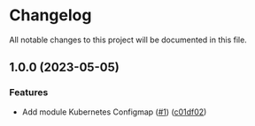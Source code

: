 # Changelog

All notable changes to this project will be documented in this file.

## 1.0.0 (2023-05-05)


### Features

* Add module Kubernetes Configmap ([#1](https://github.com/cloud-labs-infra/terraform-kubernetes-configmap/issues/1)) ([c01df02](https://github.com/cloud-labs-infra/terraform-kubernetes-configmap/commit/c01df029517b525f5bcc08d3c091cc9856b79829))
